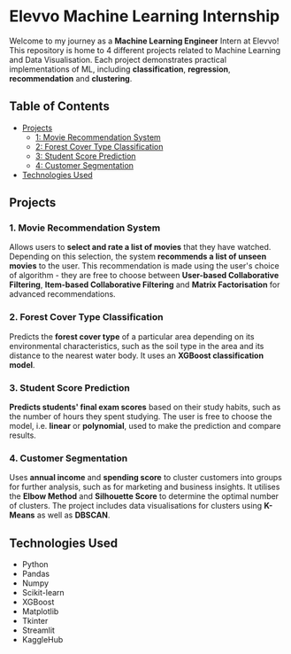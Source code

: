 # Elevvo Machine Learning Internship
Welcome to my journey as a **Machine Learning Engineer** Intern at Elevvo! This repository is home to 4 different projects related to Machine Learning and Data Visualisation. Each project demonstrates practical implementations of ML, including **classification**, **regression**, **recommendation** and **clustering**.

## Table of Contents
- [Projects](#projects)
  - [1: Movie Recommendation System](#1-movie-recommendation-system)
  - [2: Forest Cover Type Classification](#2-forest-cover-type-classification)
  - [3: Student Score Prediction](#3-student-score-prediction)
  - [4: Customer Segmentation](#4-customer-segmentation)
- [Technologies Used](#technologies-used)

## Projects
### 1. Movie Recommendation System
Allows users to **select and rate a list of movies** that they have watched. Depending on this selection, the system **recommends a list of unseen movies** to the user. This recommendation is made using the user's choice of algorithm - they are free to choose between **User-based Collaborative Filtering**, **Item-based Collaborative Filtering** and **Matrix Factorisation** for advanced recommendations.
### 2. Forest Cover Type Classification
Predicts the **forest cover type** of a particular area depending on its environmental characteristics, such as the soil type in the area and its distance to the nearest water body. It uses an **XGBoost classification model**.
### 3. Student Score Prediction
**Predicts students' final exam scores** based on their study habits, such as the number of hours they spent studying. The user is free to choose the model, i.e. **linear** or **polynomial**, used to make the prediction and compare results.
### 4. Customer Segmentation
Uses **annual income** and **spending score** to cluster customers into groups for further analysis, such as for marketing and business insights. It utilises the **Elbow Method** and **Silhouette Score** to determine the optimal number of clusters. The project includes data visualisations for clusters using **K-Means** as well as **DBSCAN**.

## Technologies Used
- Python
- Pandas
- Numpy
- Scikit-learn
- XGBoost
- Matplotlib
- Tkinter
- Streamlit
- KaggleHub
